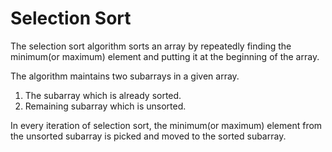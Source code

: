 # Selection Sort

The selection sort algorithm sorts an array by repeatedly finding the minimum(or maximum) element and putting it at the beginning of the array.

The algorithm maintains two subarrays in a given array.

1. The subarray which is already sorted.
2. Remaining subarray which is unsorted.

In every iteration of selection sort, the minimum(or maximum) element from the unsorted subarray is picked and moved to the sorted subarray.
